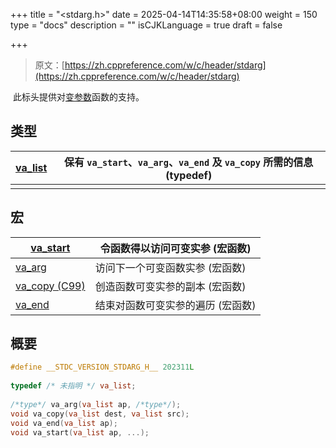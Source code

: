 +++
title = "<stdarg.h>"
date = 2025-04-14T14:35:58+08:00
weight = 150
type = "docs"
description = ""
isCJKLanguage = true
draft = false

+++

> 原文：[https://zh.cppreference.com/w/c/header/stdarg](https://zh.cppreference.com/w/c/header/stdarg)

​	此标头提供对[变参数](https://zh.cppreference.com/w/c/variadic)函数的支持。

## 类型

| [va_list<br />](https://zh.cppreference.com/w/c/variadic/va_list) | 保有 `va_start`、`va_arg`、`va_end` 及 `va_copy` 所需的信息 (typedef) |
| ------------------------------------------------------------ | ------------------------------------------------------------ |
|                                                              |                                                              |

## 宏

| [va_start<br />](https://zh.cppreference.com/w/c/variadic/va_start) | 令函数得以访问可变实参 (宏函数)   |
| ------------------------------------------------------------ | --------------------------------- |
| [va_arg<br />](https://zh.cppreference.com/w/c/variadic/va_arg) | 访问下一个可变函数实参 (宏函数)   |
| [va_copy (C99)<br />](https://zh.cppreference.com/w/c/variadic/va_copy) | 创造函数可变实参的副本 (宏函数)   |
| [va_end<br />](https://zh.cppreference.com/w/c/variadic/va_end) | 结束对函数可变实参的遍历 (宏函数) |

## 概要

```c
#define __STDC_VERSION_STDARG_H__ 202311L
 
typedef /* 未指明 */ va_list;
 
/*type*/ va_arg(va_list ap, /*type*/);
void va_copy(va_list dest, va_list src);
void va_end(va_list ap);
void va_start(va_list ap, ...);
```